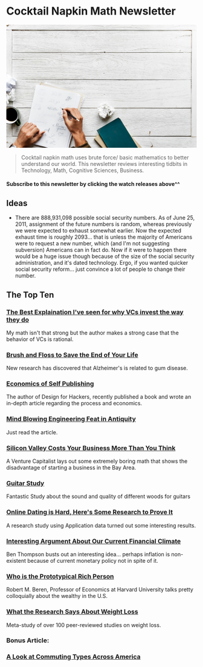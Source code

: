 # Cocktail Napkin Math Newsletter

![Newsletter Hero](./img/cocktailNapkin.jpg)

> Cocktail napkin math uses brute force/ basic mathematics to better understand our world. This newsletter reviews interesting tidbits in Technology, Math, Cognitive Sciences, Business.

#### Subscribe to this newsletter by clicking the watch releases above^^

## Ideas

- There are 888,931,098 possible social security numbers. As of June 25, 2011, assignment of the future numbers is random, whereas previously we were expected to exhaust somewhat earlier. Now the expected exhaust time is roughly 2093... that is unless the majority of Americans were to request a new number, which (and I'm not suggesting subversion) Americans can in fact do. Now if it were to happen there would be a huge issue though because of the size of the social security administration, and it's dated technology. Ergo, if you wanted quicker social security reform... just convince a lot of people to change their number. 

  

## The Top Ten

### [The Best Explaination I've seen for why VCs invest the way they do](http://reactionwheel.net/2019/01/why-do-vcs-insist-on-only-investing-in-high-risk-high-return-companies.html)

My math isn't that strong but the author makes a strong case that the behavior of VCs is rational. 

### [Brush and Floss to Save the End of Your Life](https://www.cnn.com/2019/01/24/health/alzheimers-disease-gum-infection-treatment-study-intl/index.html)

New research has discovered that Alzheimer's is related to gum disease. 

### [Economics of Self Publishing](https://kadavy.net/blog/posts/is-self-publishing-worth-it/)

The author of Design for Hackers, recently published a book and wrote an in-depth article regarding the process and economics. 

### [Mind Blowing Engineering Feat in Antiquity](https://fermatslibrary.com/s/the-tunnel-of-samos)

Just read the article. 

### [Silicon Valley Costs Your Business More Than You Think](https://blog.getcrossbeam.com/vc-arbitrage)

A Venture Capitalist lays out some extremely boring math that shows the disadvantage of starting a business in the Bay Area. 

### [Guitar Study](https://phys.org/news/2019-01-endangered-woods-guitars.html)

Fantastic Study about the sound and quality of different woods for guitars

### [Online Dating is Hard, Here's Some Research to Prove It](http://advances.sciencemag.org/content/4/8/eaap9815.full)

A research study using Application data turned out some interesting results. 

### [Interesting Argument About Our Current Financial Climate](https://www.epsilontheory.com/let-us-now-praise-famous-men/)

Ben Thompson busts out an interesting idea... perhaps inflation is non-existent because of current monetary policy not in spite of it. 

### [Who is the Prototypical Rich Person](https://gregmankiw.blogspot.com/2019/01/who-is-prototypical-rich-person.html)

Robert M. Beren, Professor of Economics at Harvard University talks pretty colloquially about the wealthy in the U.S.

### [What the Research Says About Weight Loss](https://www.intentapp.com/blog/weight-loss-cost/)

Meta-study of over 100 peer-reviewed studies on weight loss. 

### Bonus Article:

### [A Look at Commuting Types Across America](https://www.citylab.com/transportation/2019/01/commuting-to-work-data-car-public-transit-bike/580507/)

